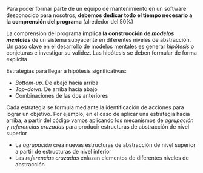 Para poder formar parte de un equipo de mantenimiento en un software desconocido para nosotros, **debemos dedicar todo el tiempo necesario a la comprensión del programa** (alrededor del 50%)

La comprensión del programa **implica la construcción de *modelos mentales*** de un sistema subyacente en diferentes niveles de abstracción. Un paso clave en el desarrollo de modelos mentales es generar *hipótesis* o conjeturas e investigar su validez. Las hipótesis se deben formular de forma explicita

Estrategias para llegar a hipótesis significativas:
- *Bottom-up*. De abajo hacia arriba
- *Top-down*. De arriba hacia abajo
- Combinaciones de las dos anteriores

Cada estrategia se formula mediante la identificación de acciones para lograr un objetivo. Por ejemplo, en el caso de aplicar una estrategia hacia arriba, a partir del código vamos aplicando los mecanismos de *agrupación* y *referencias cruzadas* para producir estructuras de abstracción de nivel superior
- La *agrupación* crea nuevas estructuras de abstracción de nivel superior a partir de estructuras de nivel inferior
- Las *referencias cruzadas* enlazan elementos de diferentes niveles de abstracción